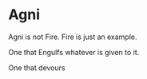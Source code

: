 # Agni

Agni is not Fire. Fire is just an example.

One that Engulfs whatever is given to it.

One that devours
